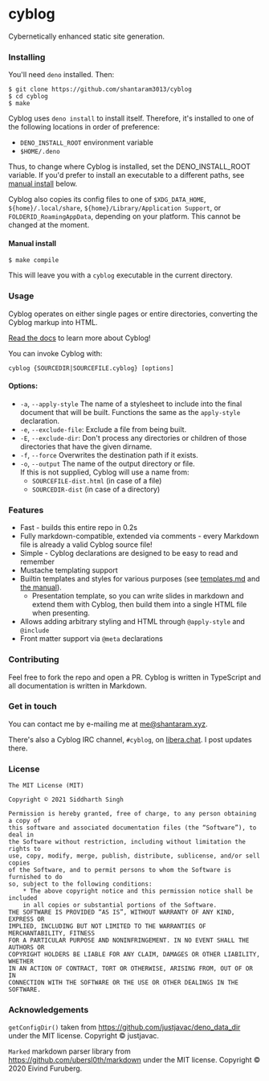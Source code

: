 # cyblog

Cybernetically enhanced static site generation.

### Installing

You'll need `deno` installed. Then:

```
$ git clone https://github.com/shantaram3013/cyblog
$ cd cyblog
$ make
```
Cyblog uses `deno install` to install itself. Therefore, it's installed
to one of the following locations in order of preference:

* `DENO_INSTALL_ROOT` environment variable
* `$HOME/.deno`

Thus, to change where Cyblog is installed, set the DENO_INSTALL_ROOT variable.
If you'd prefer to install an executable to a different paths, see [manual install](#manual-install) below.

Cyblog also copies its config files to one of `$XDG_DATA_HOME`,
`${home}/.local/share`, `${home}/Library/Application Support`, or
`FOLDERID_RoamingAppData`, depending on your platform. This cannot be changed
at the moment.

#### Manual install
```
$ make compile
```

This will leave you with a `cyblog` executable in the current directory.

### Usage

Cyblog operates on either single pages or entire directories, converting the
Cyblog markup into HTML.

[Read the docs](doc/) to learn more about Cyblog!

You can invoke Cyblog with:

```
cyblog {SOURCEDIR|SOURCEFILE.cyblog} [options]
```

#### Options:

- `-a`, `--apply-style` The name of a stylesheet to include into the final
  document that will be built. Functions the same as the `apply-style`
  declaration.
- `-e`, `--exclude-file`: Exclude a file from being built.
- `-E`, `--exclude-dir`: Don't process any directories or children of those directories that have the given dirname.
- `-f`, `--force` Overwrites the destination path if it exists.
- `-o`, `--output` The name of the output directory or file.  
  If this is not supplied, Cyblog will use a name from:
  - `SOURCEFILE-dist.html` (in case of a file)
  - `SOURCEDIR-dist` (in case of a directory)

### Features
* Fast - builds this entire repo in 0.2s
* Fully markdown-compatible, extended via comments - every Markdown file is already a valid Cyblog source file!
* Simple - Cyblog declarations are designed to be easy to read and remember
* Mustache templating support
* Builtin templates  and styles for various purposes (see [templates.md](doc/templates.md) and [the manual](doc/MANUAL.md)).
  * Presentation template, so you can write slides in markdown and extend them with Cyblog, then build them into a single HTML file when presenting.
* Allows adding arbitrary styling and HTML through `@apply-style` and `@include`
* Front matter support via `@meta` declarations

### Contributing

Feel free to fork the repo and open a PR. Cyblog is written in TypeScript and
all documentation is written in Markdown.

### Get in touch

You can contact me by e-mailing me at [me@shantaram.xyz](mailto:me@shantaram.xyz).

There's also a Cyblog IRC channel, `#cyblog`, on [libera.chat](https://web.libera.chat/). I post updates there.

### License

```
The MIT License (MIT)

Copyright © 2021 Siddharth Singh

Permission is hereby granted, free of charge, to any person obtaining a copy of
this software and associated documentation files (the “Software”), to deal in
the Software without restriction, including without limitation the rights to
use, copy, modify, merge, publish, distribute, sublicense, and/or sell copies
of the Software, and to permit persons to whom the Software is furnished to do
so, subject to the following conditions:
    * The above copyright notice and this permission notice shall be included
    in all copies or substantial portions of the Software.
THE SOFTWARE IS PROVIDED “AS IS”, WITHOUT WARRANTY OF ANY KIND, EXPRESS OR
IMPLIED, INCLUDING BUT NOT LIMITED TO THE WARRANTIES OF MERCHANTABILITY, FITNESS
FOR A PARTICULAR PURPOSE AND NONINFRINGEMENT. IN NO EVENT SHALL THE AUTHORS OR
COPYRIGHT HOLDERS BE LIABLE FOR ANY CLAIM, DAMAGES OR OTHER LIABILITY, WHETHER
IN AN ACTION OF CONTRACT, TORT OR OTHERWISE, ARISING FROM, OUT OF OR IN
CONNECTION WITH THE SOFTWARE OR THE USE OR OTHER DEALINGS IN THE SOFTWARE.
```

### Acknowledgements

`getConfigDir()` taken from https://github.com/justjavac/deno_data_dir under the
MIT license. Copyright © justjavac.

`Marked` markdown parser library from https://github.com/ubersl0th/markdown under
the MIT license. Copyright © 2020 Eivind Furuberg.